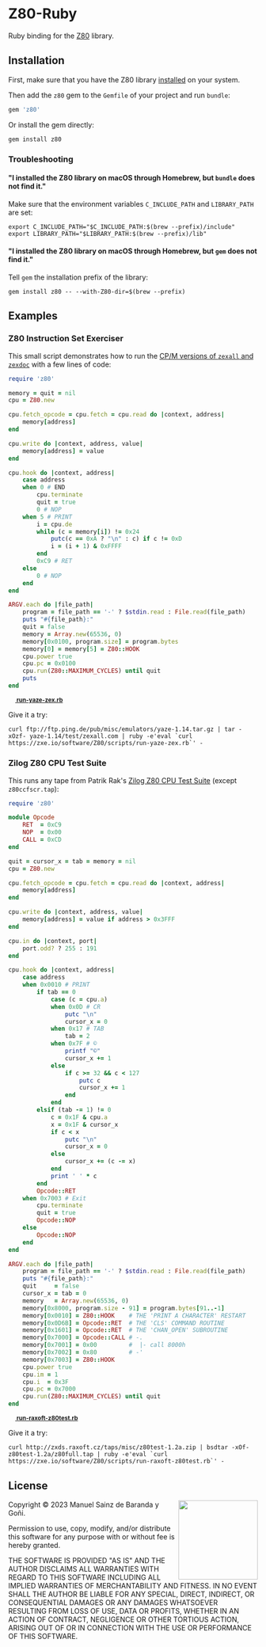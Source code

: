 # Z80-Ruby

Ruby binding for the [Z80](https://github.com/redcode/Z80) library.

## Installation

First, make sure that you have the Z80 library [installed](https://github.com/redcode/Z80#installation) on your system.

Then add the `z80` gem to the `Gemfile` of your project and run `bundle`:

```ruby
gem 'z80'
```

Or install the gem directly:

```shell
gem install z80
```

### Troubleshooting

#### "I installed the Z80 library on macOS through Homebrew, but `bundle` does not find it."

Make sure that the environment variables `C_INCLUDE_PATH` and `LIBRARY_PATH` are set:

```shell
export C_INCLUDE_PATH="$C_INCLUDE_PATH:$(brew --prefix)/include"
export LIBRARY_PATH="$LIBRARY_PATH:$(brew --prefix)/lib"
```

#### "I installed the Z80 library on macOS through Homebrew, but `gem` does not find it."

Tell `gem` the installation prefix of the library:

```shell
gem install z80 -- --with-Z80-dir=$(brew --prefix)
```

## Examples

### Z80 Instruction Set Exerciser

This small script demonstrates how to run the [CP/M versions of `zexall` and `zexdoc`](https://github.com/redcode/Z80/wiki/Z80-Instruction-Set-Exerciser) with a few lines of code:

```ruby
require 'z80'

memory = quit = nil
cpu = Z80.new

cpu.fetch_opcode = cpu.fetch = cpu.read do |context, address|
	memory[address]
end

cpu.write do |context, address, value|
	memory[address] = value
end

cpu.hook do |context, address|
	case address
	when 0 # END
		cpu.terminate
		quit = true
		0 # NOP
	when 5 # PRINT
		i = cpu.de
		while (c = memory[i]) != 0x24
			putc(c == 0xA ? "\n" : c) if c != 0xD
			i = (i + 1) & 0xFFFF
		end
		0xC9 # RET
	else
		0 # NOP
	end
end

ARGV.each do |file_path|
	program = file_path == '-' ? $stdin.read : File.read(file_path)
	puts "#{file_path}:"
	quit = false
	memory = Array.new(65536, 0)
	memory[0x0100, program.size] = program.bytes
	memory[0] = memory[5] = Z80::HOOK
	cpu.power true
	cpu.pc = 0x0100
	cpu.run(Z80::MAXIMUM_CYCLES) until quit
	puts
end
```

<sup>**[<sub><img src="https://zxe.io/software/Z80/assets/images/ruby-icon.svg" height="14"></sub> run-yaze-zex.rb](https://zxe.io/software/Z80/scripts/run-yaze-zex.rb)**</sup>

Give it a try:

```
curl ftp://ftp.ping.de/pub/misc/emulators/yaze-1.14.tar.gz | tar -xOzf- yaze-1.14/test/zexall.com | ruby -e'eval `curl https://zxe.io/software/Z80/scripts/run-yaze-zex.rb`' -
```

### Zilog Z80 CPU Test Suite

This runs any tape from Patrik Rak's [Zilog Z80 CPU Test Suite](https://github.com/raxoft/z80test) (except `z80ccfscr.tap`):

```ruby
require 'z80'

module Opcode
	RET  = 0xC9
	NOP  = 0x00
	CALL = 0xCD
end

quit = cursor_x = tab = memory = nil
cpu = Z80.new

cpu.fetch_opcode = cpu.fetch = cpu.read do |context, address|
	memory[address]
end

cpu.write do |context, address, value|
	memory[address] = value if address > 0x3FFF
end

cpu.in do |context, port|
	port.odd? ? 255 : 191
end

cpu.hook do |context, address|
	case address
	when 0x0010 # PRINT
		if tab == 0
			case (c = cpu.a)
			when 0x0D # CR
				putc "\n"
				cursor_x = 0
			when 0x17 # TAB
				tab = 2
			when 0x7F # ©
				printf "©"
				cursor_x += 1
			else
				if c >= 32 && c < 127
					putc c
					cursor_x += 1
				end
			end
		elsif (tab -= 1) != 0
			c = 0x1F & cpu.a
			x = 0x1F & cursor_x
			if c < x
				putc "\n"
				cursor_x = 0
			else
				cursor_x += (c -= x)
			end
			print ' ' * c
		end
		Opcode::RET
	when 0x7003 # Exit
		cpu.terminate
		quit = true
		Opcode::NOP
	else
		Opcode::NOP
	end
end

ARGV.each do |file_path|
	program = file_path == '-' ? $stdin.read : File.read(file_path)
	puts "#{file_path}:"
	quit     = false
	cursor_x = tab = 0
	memory   = Array.new(65536, 0)
	memory[0x8000, program.size - 91] = program.bytes[91..-1]
	memory[0x0010] = Z80::HOOK    # THE 'PRINT A CHARACTER' RESTART
	memory[0x0D6B] = Opcode::RET  # THE 'CLS' COMMAND ROUTINE
	memory[0x1601] = Opcode::RET  # THE 'CHAN_OPEN' SUBROUTINE
	memory[0x7000] = Opcode::CALL # -.
	memory[0x7001] = 0x00         #  |- call 8000h
	memory[0x7002] = 0x80         # -'
	memory[0x7003] = Z80::HOOK
	cpu.power true
	cpu.im = 1
	cpu.i  = 0x3F
	cpu.pc = 0x7000
	cpu.run(Z80::MAXIMUM_CYCLES) until quit
end
```

<sup>**[<sub><img src="https://zxe.io/software/Z80/assets/images/ruby-icon.svg" height="14"></sub> run-raxoft-z80test.rb](https://zxe.io/software/Z80/scripts/run-raxoft-z80test.rb)**</sup>

Give it a try:

```shell
curl http://zxds.raxoft.cz/taps/misc/z80test-1.2a.zip | bsdtar -xOf- z80test-1.2a/z80full.tap | ruby -e'eval `curl https://zxe.io/software/Z80/scripts/run-raxoft-z80test.rb`' -
```

## License

<img src="https://zxe.io/software/Z80/assets/images/0bsd.svg" width="160" align="right">

Copyright © 2023 Manuel Sainz de Baranda y Goñi.

Permission to use, copy, modify, and/or distribute this software for any purpose with or without fee is hereby granted.

THE SOFTWARE IS PROVIDED "AS IS" AND THE AUTHOR DISCLAIMS ALL WARRANTIES WITH REGARD TO THIS SOFTWARE INCLUDING ALL IMPLIED WARRANTIES OF MERCHANTABILITY AND FITNESS. IN NO EVENT SHALL THE AUTHOR BE LIABLE FOR ANY SPECIAL, DIRECT, INDIRECT, OR CONSEQUENTIAL DAMAGES OR ANY DAMAGES WHATSOEVER RESULTING FROM LOSS OF USE, DATA OR PROFITS, WHETHER IN AN ACTION OF CONTRACT, NEGLIGENCE OR OTHER TORTIOUS ACTION, ARISING OUT OF OR IN CONNECTION WITH THE USE OR PERFORMANCE OF THIS SOFTWARE.
